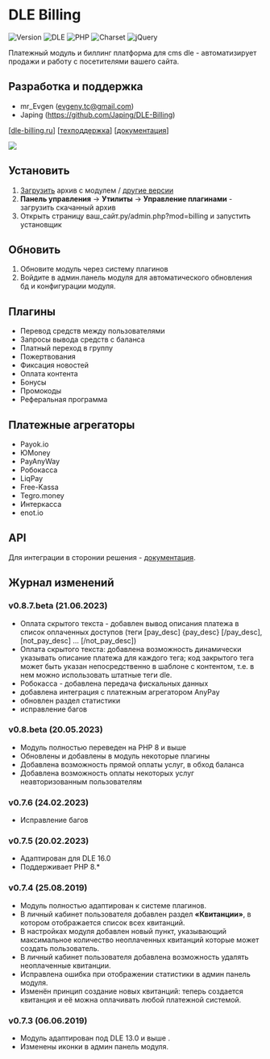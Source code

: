 # DLE Billing

![Version](https://img.shields.io/badge/Version-0.8.7Œ.beta-blue.svg?style=flat-square "Version")
![DLE](https://img.shields.io/badge/DLE-13.0+-green.svg?style=flat-square "DLE")
![PHP](https://img.shields.io/badge/PHP-8+-blue.svg?style=flat-square "PHP")
![Charset](https://img.shields.io/badge/Charset-utf--8-red.svg?style=flat-square "Charset")
![jQuery](https://img.shields.io/badge/jQuery-3.0+-yellow.svg?style=flat-square "jQuery")

Платежный модуль и биллинг платформа для cms dle - автоматизирует продажи и работу с посетителями вашего сайта.

## Разработка и поддержка
- mr_Evgen (evgeny.tc@gmail.com)
- Japing (https://github.com/Japing/DLE-Billing)

[[dle-billing.ru](https://dle-billing.ru/ "dle-billing.ru")] [[техподдержка](https://dle-billing.ru/support/index.php?a=add)] [[документация](https://dle-billing.ru/doc/)]

[![](https://dle-billing.ru/img/donate3.png)](https://yoomoney.ru/fundraise/RKcDogSR19k.230521)

## Установить
1. [Загрузить](https://github.com/evgeny-tc/dle-billing-module/releases/download/beta-10-06/archive.zip "Скачать архив")  архив с модулем / [другие версии](https://github.com/evgeny-tc/dle-billing-module/releases)
2. **Панель управления** -> **Утилиты** -> **Управление плагинами** - загрузить скачанный архив
3. Открыть страницу ваш_сайт.ру/admin.php?mod=billing и запустить установщик

## Обновить
1. Обновите модуль через систему плагинов
2. Войдите в админ.панель модуля для автоматического обновления бд и конфигурации модуля.

## Плагины
- Перевод средств между пользователями
- Запросы вывода средств с баланса
- Платный переход в группу
- Пожертвования
- Фиксация новостей
- Оплата контента
- Бонусы
- Промокоды
- Реферальная программа

## Платежные агрегаторы
- Payok.io
- ЮMoney
- PayAnyWay
- Робокасса
- LiqPay
- Free-Kassa
- Tegro.money
- Интеркасса
- enot.io

## API
Для интеграции в сторонии решения - [документация](https://dle-billing.ru/doc/api "документация").

## Журнал изменений

### v0.8.7.beta (21.06.2023)
- Оплата скрытого текста - добавлен вывод описания платежа в список оплаченных доступов (теги [pay_desc] {pay_desc} [/pay_desc], [not_pay_desc] ... [/not_pay_desc])
- Оплата скрытого текста: добавлена возможность динамически указывать описание платежа для каждого тега; код закрытого тега может быть указан непосредственно в шаблоне с контентом, т.е. в нем можно использовать штатные теги dle.
- Робокасса - добавлена передача фискальных данных
- добавлена интеграция с платежным агрегатором AnyPay
- обновлен раздел статистики
- исправление багов

### v0.8.beta (20.05.2023)
- Модуль полностью переведен на PHP 8 и выше
- Обновлены и добавлены в модуль некоторые плагины
- Добавлена возможность прямой оплаты услуг, в обход баланса
- Добавлена возможность оплаты некоторых услуг неавторизованным пользователям

### v0.7.6 (24.02.2023)
- Исправление багов

### v0.7.5 (20.02.2023)
- Адаптирован для DLE 16.0
- Поддерживает PHP 8.*

### v0.7.4 (25.08.2019)
- Модуль полностью адаптирован к системе плагинов.
- В личный кабинет пользователя добавлен раздел **«Квитанции»**, в котором отображается список всех квитанций.
- В настройках модуля добавлен новый пункт, указывающий максимальное количество неоплаченных квитанций которые может создать пользователь.
- В личный кабинет пользователя добавлена возможность удалять неоплаченные квитанции.
- Исправлена ошибка при отображении статистики в админ панель модуля.
- Изменён принцип создание новых квитанций: теперь создается квитанция и её можна оплачивать любой платежной системой.

### v0.7.3 (06.06.2019)
- Модуль адаптирован под DLE 13.0 и выше .
- Изменены иконки в админ панель модуля.
